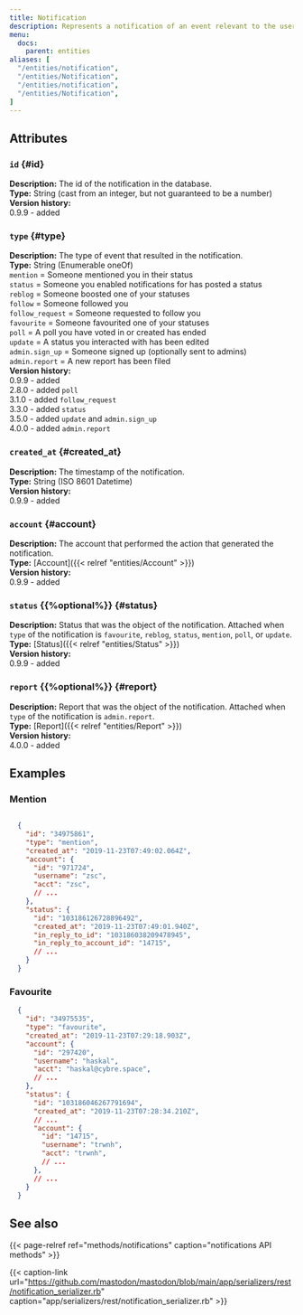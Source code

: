 ```yaml
---
title: Notification
description: Represents a notification of an event relevant to the user.
menu:
  docs:
    parent: entities
aliases: [
  "/entities/notification",
  "/entities/Notification",
  "/entities/notification",
  "/entities/Notification",
]
---
```


## Attributes

### `id` {#id}

**Description:** The id of the notification in the database.\
**Type:** String (cast from an integer, but not guaranteed to be a number)\
**Version history:**\
0.9.9 - added

### `type` {#type}

**Description:** The type of event that resulted in the notification.\
**Type:** String (Enumerable oneOf)\
`mention` = Someone mentioned you in their status\
`status` = Someone you enabled notifications for has posted a status\
`reblog` = Someone boosted one of your statuses\
`follow` = Someone followed you\
`follow_request` = Someone requested to follow you\
`favourite` = Someone favourited one of your statuses\
`poll` = A poll you have voted in or created has ended\
`update` = A status you interacted with has been edited\
`admin.sign_up` = Someone signed up (optionally sent to admins)\
`admin.report` = A new report has been filed\
**Version history:**\
0.9.9 - added\
2.8.0 - added `poll`\
3.1.0 - added `follow_request`\
3.3.0 - added `status`\
3.5.0 - added `update` and `admin.sign_up`\
4.0.0 - added `admin.report`

### `created_at` {#created_at}

**Description:** The timestamp of the notification.\
**Type:** String (ISO 8601 Datetime)\
**Version history:**\
0.9.9 - added

### `account` {#account}

**Description:** The account that performed the action that generated the notification.\
**Type:** [Account]({{< relref "entities/Account" >}})\
**Version history:**\
0.9.9 - added

### `status` {{%optional%}} {#status}

**Description:** Status that was the object of the notification. Attached when `type` of the notification is `favourite`, `reblog`, `status`, `mention`, `poll`, or `update`.\
**Type:** [Status]({{< relref "entities/Status" >}})\
**Version history:**\
0.9.9 - added

### `report` {{%optional%}} {#report}

**Description:** Report that was the object of the notification. Attached when `type` of the notification is `admin.report`.\
**Type:** [Report]({{< relref "entities/Report" >}})\
**Version history:**\
4.0.0 - added

## Examples

### Mention

```json

  {
    "id": "34975861",
    "type": "mention",
    "created_at": "2019-11-23T07:49:02.064Z",
    "account": {
      "id": "971724",
      "username": "zsc",
      "acct": "zsc",
      // ...
    },
    "status": {
      "id": "103186126728896492",
      "created_at": "2019-11-23T07:49:01.940Z",
      "in_reply_to_id": "103186038209478945",
      "in_reply_to_account_id": "14715",
      // ...
    }
  }
```

### Favourite

```json
  {
    "id": "34975535",
    "type": "favourite",
    "created_at": "2019-11-23T07:29:18.903Z",
    "account": {
      "id": "297420",
      "username": "haskal",
      "acct": "haskal@cybre.space",
      // ...
    },
    "status": {
      "id": "103186046267791694",
      "created_at": "2019-11-23T07:28:34.210Z",
      // ...
      "account": {
        "id": "14715",
        "username": "trwnh",
        "acct": "trwnh",
        // ...
      },
      // ...
    }
  }
```

## See also

{{< page-relref ref="methods/notifications" caption="notifications API methods" >}}

{{< caption-link url="https://github.com/mastodon/mastodon/blob/main/app/serializers/rest/notification_serializer.rb" caption="app/serializers/rest/notification_serializer.rb" >}}



